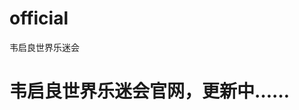 # official
<html>
  <head>韦启良世界乐迷会
    </head>
       <body><h1>韦启良世界乐迷会官网，更新中……</h1></body>
  
  </html>
